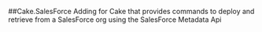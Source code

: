 ##Cake.SalesForce
Adding for Cake that provides commands to deploy and retrieve from a SalesForce org using the SalesForce Metadata Api